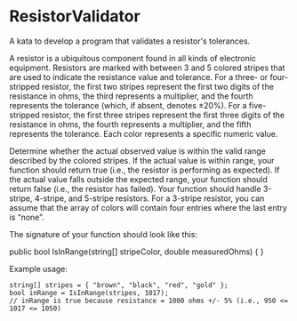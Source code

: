 # ResistorValidator
A kata to develop a program that validates a resistor's tolerances.

A resistor is a ubiquitous component found in all kinds of electronic equipment.  Resistors are marked with between 3 and 5 colored stripes that are used to indicate the resistance value and tolerance.  For a three- or four-stripped resistor, the first two stripes represent the first two digits of the resistance in ohms, the third represents a multiplier, and the fourth represents the tolerance (which, if absent, denotes ±20%).  For a five-stripped resistor, the first three stripes represent the first three digits of the resistance in ohms, the fourth represents a multiplier, and the fifth represents the tolerance.  Each color represents a specific numeric value.  

Determine whether the actual observed value is within the valid range described by the colored stripes.  If the actual value is within range, your function should return true (i.e., the resistor is performing as expected).  If the actual value falls outside the expected range, your function should return false (i.e., the resistor has failed).  Your function should handle 3-stripe, 4-stripe, and 5-stripe resistors.  For a 3-stripe resistor, you can assume that the array of colors will contain four entries where the last entry is “none”.  

The signature of your function should look like this:

public bool IsInRange(string[] stripeColor, double measuredOhms)
{
}

Example usage:

    string[] stripes = { "brown", "black", "red", "gold" };
    bool inRange = IsInRange(stripes, 1017);
    // inRange is true because resistance = 1000 ohms +/- 5% (i.e., 950 <= 1017 <= 1050)

